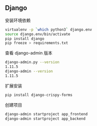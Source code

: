 ## Django

安装环境依赖
```bash
virtualenv -p `which python3` django.env
source django.env/bin/activate
pip install django
pip freeze > requirements.txt
```

查看 django-admin 版本
```bash
django-admin.py --version
1.11.5
django-admin --version
1.11.5
```

扩展安装
```bash
pip install django-crispy-forms
```

创建项目
```bash
django-admin startproject app_frontend
django-admin startproject app_backend
```
